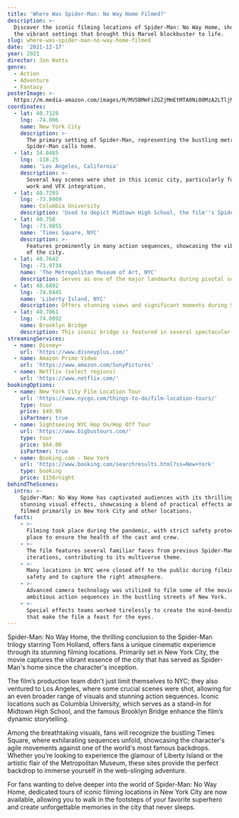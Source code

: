 ```yaml
---
title: 'Where Was Spider-Man: No Way Home Filmed?'
description: >-
  Discover the iconic filming locations of Spider-Man: No Way Home, showcasing
  the vibrant settings that brought this Marvel blockbuster to life.
slug: where-was-spider-man-no-way-home-filmed
date: '2021-12-17'
year: 2021
director: Jon Watts
genre:
  - Action
  - Adventure
  - Fantasy
posterImage: >-
  https://m.media-amazon.com/images/M/MV5BMmFiZGZjMmEtMTA0Ni00MzA2LTljMTYtZGI2MGJmZWYzZTQ2XkEyXkFqcGc@._V1_SX300.jpg
coordinates:
  - lat: 40.7128
    lng: -74.006
    name: New York City
    description: >-
      The primary setting of Spider-Man, representing the bustling metropolis
      Spider-Man calls home.
  - lat: 34.0485
    lng: -118.25
    name: 'Los Angeles, California'
    description: >-
      Several key scenes were shot in this iconic city, particularly for stunt
      work and VFX integration.
  - lat: 40.7295
    lng: -73.9969
    name: Columbia University
    description: 'Used to depict Midtown High School, the film''s Spider-Man''s alma mater.'
  - lat: 40.758
    lng: -73.9855
    name: 'Times Square, NYC'
    description: >-
      Features prominently in many action sequences, showcasing the vibrant life
      of the city.
  - lat: 40.7642
    lng: -73.9734
    name: 'The Metropolitan Museum of Art, NYC'
    description: Serves as one of the major landmarks during pivotal scenes in the film.
  - lat: 40.6892
    lng: -74.0445
    name: 'Liberty Island, NYC'
    description: Offers stunning views and significant moments during Spidey’s adventures.
  - lat: 40.7061
    lng: -74.0092
    name: Brooklyn Bridge
    description: This iconic bridge is featured in several spectacular action sequences.
streamingServices:
  - name: Disney+
    url: 'https://www.disneyplus.com/'
  - name: Amazon Prime Video
    url: 'https://www.amazon.com/SonyPictures'
  - name: Netflix (select regions)
    url: 'https://www.netflix.com/'
bookingOptions:
  - name: New York City Film Location Tour
    url: 'https://www.nycgo.com/things-to-do/film-location-tours/'
    type: tour
    price: $49.99
    isPartner: true
  - name: Sightseeing NYC Hop On/Hop Off Tour
    url: 'https://www.bigbustours.com/'
    type: tour
    price: $64.00
    isPartner: true
  - name: Booking.com - New York
    url: 'https://www.booking.com/searchresults.html?ss=New+York'
    type: booking
    price: $150/night
behindTheScenes:
  intro: >-
    Spider-Man: No Way Home has captivated audiences with its thrilling plot and
    stunning visual effects, showcasing a blend of practical effects and CGI,
    filmed primarily in New York City and other locations.
  facts:
    - >-
      Filming took place during the pandemic, with strict safety protocols in
      place to ensure the health of the cast and crew.
    - >-
      The film features several familiar faces from previous Spider-Man
      iterations, contributing to its multiverse theme.
    - >-
      Many locations in NYC were closed off to the public during filming for
      safety and to capture the right atmosphere.
    - >-
      Advanced camera technology was utilized to film some of the movie's most
      ambitious action sequences in the bustling streets of New York.
    - >-
      Special effects teams worked tirelessly to create the mind-bending visuals
      that make the film a feast for the eyes.
---
```


<SpiderManNoWayHomeGuide />

Spider-Man: No Way Home, the thrilling conclusion to the Spider-Man trilogy starring Tom Holland, offers fans a unique cinematic experience through its stunning filming locations. Primarily set in New York City, the movie captures the vibrant essence of the city that has served as Spider-Man's home since the character's inception.

The film’s production team didn't just limit themselves to NYC; they also ventured to Los Angeles, where some crucial scenes were shot, allowing for an even broader range of visuals and stunning action sequences. Iconic locations such as Columbia University, which serves as a stand-in for Midtown High School, and the famous Brooklyn Bridge enhance the film’s dynamic storytelling.

Among the breathtaking visuals, fans will recognize the bustling Times Square, where exhilarating sequences unfold, showcasing the character's agile movements against one of the world's most famous backdrops. Whether you’re looking to experience the glamour of Liberty Island or the artistic flair of the Metropolitan Museum, these sites provide the perfect backdrop to immerse yourself in the web-slinging adventure.

For fans wanting to delve deeper into the world of Spider-Man: No Way Home, dedicated tours of iconic filming locations in New York City are now available, allowing you to walk in the footsteps of your favorite superhero and create unforgettable memories in the city that never sleeps.
